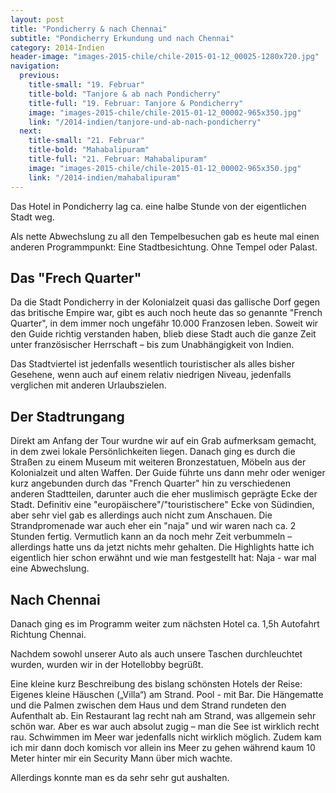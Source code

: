 ```yaml
---
layout: post
title: "Pondicherry & nach Chennai"
subtitle: "Pondicherry Erkundung und nach Chennai"
category: 2014-Indien
header-image: "images-2015-chile/chile-2015-01-12_00025-1280x720.jpg"
navigation:
  previous:
    title-small: "19. Februar"
    title-bold: "Tanjore & ab nach Pondicherry"
    title-full: "19. Februar: Tanjore & Pondicherry"
    image: "images-2015-chile/chile-2015-01-12_00002-965x350.jpg"
    link: "/2014-indien/tanjore-und-ab-nach-pondicherry"
  next:
    title-small: "21. Februar"
    title-bold: "Mahabalipuram"
    title-full: "21. Februar: Mahabalipuram"
    image: "images-2015-chile/chile-2015-01-12_00002-965x350.jpg"
    link: "/2014-indien/mahabalipuram"
---
```


Das Hotel in Pondicherry lag ca. eine halbe Stunde von der eigentlichen Stadt weg. 

Als nette Abwechslung zu all den Tempelbesuchen gab es heute mal einen anderen Programmpunkt: Eine Stadtbesichtung. Ohne Tempel oder Palast. 

## Das "Frech Quarter"

Da die Stadt Pondicherry in der Kolonialzeit quasi das gallische Dorf gegen das britische Empire war, gibt es auch noch heute das so genannte "French Quarter", in dem immer noch ungefähr 10.000 Franzosen leben. Soweit wir den Guide richtig verstanden haben, blieb diese Stadt auch die ganze Zeit unter französischer Herrschaft – bis zum Unabhängigkeit von Indien. 

Das Stadtviertel ist jedenfalls wesentlich touristischer als alles bisher Gesehene, wenn auch auf einem relativ niedrigen Niveau, jedenfalls verglichen mit anderen Urlaubszielen.

## Der Stadtrungang

Direkt am Anfang der Tour wurdne wir auf ein Grab aufmerksam gemacht, in dem zwei lokale Persönlichkeiten liegen. Danach ging es durch die Straßen zu einem Museum mit weiteren Bronzestatuen, Möbeln aus der Kolonialzeit und alten Waffen.
Der Guide führte uns dann mehr oder weniger kurz angebunden durch das "French Quarter" hin zu verschiedenen anderen Stadtteilen, darunter auch die eher muslimisch geprägte Ecke der Stadt.
Definitiv eine "europäischere"/"touristischere" Ecke von Südindien, aber sehr viel gab es allerdings auch nicht zum Anschauen. Die Strandpromenade war auch eher ein "naja" und wir waren nach ca. 2 Stunden fertig. Vermutlich kann an da noch mehr Zeit verbummeln – allerdings hatte uns da jetzt nichts mehr gehalten. 
Die Highlights hatte ich eigentlich hier schon erwähnt und wie man festgestellt hat: Naja - war mal eine Abwechslung. 

## Nach Chennai

Danach ging es im Programm weiter zum nächsten Hotel ca. 1,5h Autofahrt Richtung Chennai.  

Nachdem sowohl unserer Auto als auch unsere Taschen durchleuchtet wurden, wurden wir in der Hotellobby begrüßt. 

Eine kleine kurz Beschreibung des bislang schönsten Hotels der Reise: 
Eigenes kleine Häuschen („Villa“) am Strand. Pool - mit Bar. Die Hängematte und die Palmen zwischen dem Haus und dem Strand rundeten den Aufenthalt ab. Ein Restaurant lag recht nah am Strand, was allgemein sehr schön war. Aber es war auch absolut zugig – man die See ist wirklich recht rau. 
Schwimmen im Meer war jedenfalls nicht wirklich möglich. Zudem kam ich mir dann doch komisch vor allein ins Meer zu gehen während kaum 10 Meter hinter mir ein Security Mann über mich wachte.

Allerdings konnte man es da sehr sehr gut aushalten.

